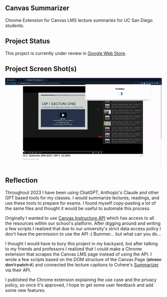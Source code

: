 ## Canvas Summarizer

Chrome Extension for Canvas LMS lecture summaries for UC San Diego students.

## Project Status

This project is currently under review in [Google Web Store](https://chrome.google.com/webstore/category/extensions). 

## Project Screen Shot(s)

![](./assets/demo.gif)
 

## Reflection

Throughout 2023 I have been using ChatGPT, Anthopic's Claude and other GPT based tools for my classes. I would summarize lectures, readings, and use these tools to prepare for exams. I found myself copy-pasting a lot of the same files and thought it would be useful to automate this process.

Originally I wanted to use [Canvas Instructure API](https://canvas.instructure.com/doc/api/) which has access to all the resources within our school's platform. After digging around and writing a few scripts I realized that due to our university's strict data access policy I don't have the permission to use the API :( Bummer... but what can you do... 

I thought I would have to bury this project in my backyard, but after talking to my friends and professors I realized that I could make a Chrome extension that scrapes the Canvas LMS page instead of using the API. I wrote a few scripts based on the DOM structure of the Canvas Page (~~please don't patch it~~) and connected the lecture captions to Cohere's [Summarizer](https://cohere.com/slo) via their API. 

I published the Chrome extension explaining the use case and the privacy policy, so once it's approved, I hope to get some user feedback and add some new features. 